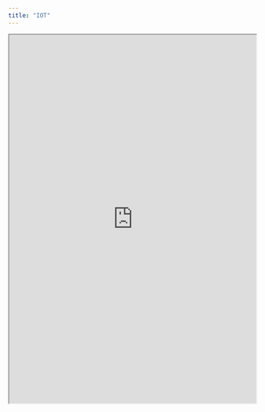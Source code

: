 ```yaml
---
title: "IOT"
---
```



<iframe height="750" width="100%" src="https://ewelton.github.io/ktest/wiki.html#IOT"></iframe>
